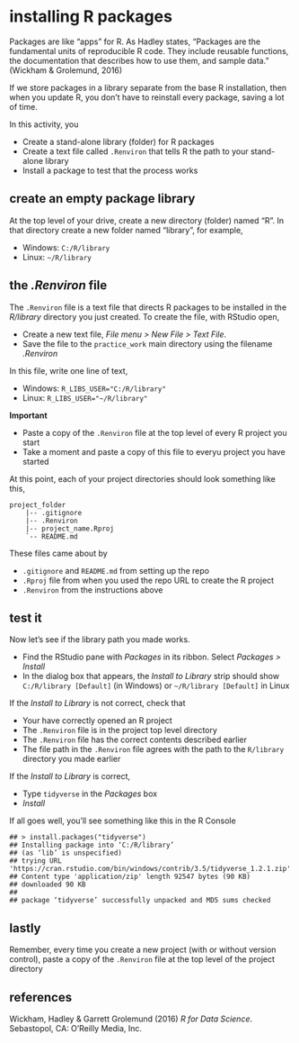 
# installing R packages

Packages are like “apps” for R. As Hadley states, “Packages are the
fundamental units of reproducible R code. They include reusable
functions, the documentation that describes how to use them, and sample
data.” (Wickham & Grolemund, 2016)

If we store packages in a library separate from the base R installation,
then when you update R, you don’t have to reinstall every package,
saving a lot of time.

In this activity, you

  - Create a stand-alone library (folder) for R packages
  - Create a text file called `.Renviron` that tells R the path to your
    stand-alone library
  - Install a package to test that the process works

## create an empty package library

At the top level of your drive, create a new directory (folder) named
“R”. In that directory create a new folder named “library”, for
example,

  - Windows: `C:/R/library`
  - Linux: `~/R/library`

## the *.Renviron* file

The `.Renviron` file is a text file that directs R packages to be
installed in the *R/library* directory you just created. To create the
file, with RStudio open,

  - Create a new text file, *File menu \> New File \> Text File*.
  - Save the file to the `practice_work` main directory using the
    filename *.Renviron*

In this file, write one line of text,

  - Windows: `R_LIBS_USER="C:/R/library"`
  - Linux: `R_LIBS_USER="~/R/library"`

**Important**

  - Paste a copy of the `.Renviron` file at the top level of every R
    project you start  
  - Take a moment and paste a copy of this file to everyu project you
    have started

At this point, each of your project directories should look something
like this,

    project_folder
        |-- .gitignore
        |-- .Renviron
        |-- project_name.Rproj
        `-- README.md

These files came about by

  - `.gitignore` and `README.md` from setting up the repo
  - `.Rproj` file from when you used the repo URL to create the R
    project
  - `.Renviron` from the instructions above

## test it

Now let’s see if the library path you made works.

  - Find the RStudio pane with *Packages* in its ribbon. Select
    *Packages \> Install*
  - In the dialog box that appears, the *Install to Library* strip
    should show `C:/R/library [Default]` (in Windows) or `~/R/library
    [Default]` in Linux

If the *Install to Library* is not correct, check that

  - Your have correctly opened an R project
  - The `.Renviron` file is in the project top level directory
  - The `.Renviron` file has the correct contents described earlier  
  - The file path in the `.Renviron` file agrees with the path to the
    `R/library` directory you made earlier

If the *Install to Library* is correct,

  - Type `tidyverse` in the *Packages* box  
  - *Install*

If all goes well, you’ll see something like this in the R Console

    ## > install.packages("tidyverse")
    ## Installing package into ‘C:/R/library’
    ## (as ‘lib’ is unspecified)
    ## trying URL 'https://cran.rstudio.com/bin/windows/contrib/3.5/tidyverse_1.2.1.zip'
    ## Content type 'application/zip' length 92547 bytes (90 KB)
    ## downloaded 90 KB
    ## 
    ## package ‘tidyverse’ successfully unpacked and MD5 sums checked

## lastly

Remember, every time you create a new project (with or without version
control), paste a copy of the `.Renviron` file at the top level of the
project directory

## references

<div id="refs" class="references">

<div id="ref-wickhamgrolemund2016">

Wickham, Hadley & Garrett Grolemund (2016) *R for Data Science*.
Sebastopol, CA: O’Reilly Media, Inc.

</div>

</div>
